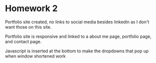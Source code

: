 # Homework 2

Portfolio site created, no links to social media besides linkedin as I don't want those on this site.

Portfolio site is responsive and linked to a about me page, portfolio page, and contact page.

Javascript is inserted at the bottom to make the dropdowns that pop up when window shortened work